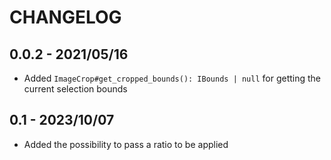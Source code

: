 # CHANGELOG

## 0.0.2 - 2021/05/16

-   Added `ImageCrop#get_cropped_bounds(): IBounds | null` for getting the current selection bounds

## 0.1 - 2023/10/07

-   Added the possibility to pass a ratio to be applied
